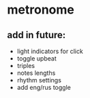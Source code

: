 # metronome

## add in future:
- light indicators for click
- toggle upbeat
- triples
- notes lengths
- rhythm settings
- add eng/rus toggle
